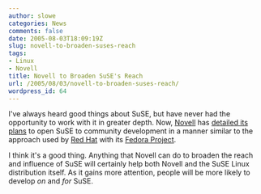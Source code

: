 ```yaml
---
author: slowe
categories: News
comments: false
date: 2005-08-03T18:09:19Z
slug: novell-to-broaden-suses-reach
tags:
- Linux
- Novell
title: Novell to Broaden SuSE's Reach
url: /2005/08/03/novell-to-broaden-suses-reach/
wordpress_id: 64
---
```


I've always heard good things about SuSE, but have never had the opportunity to work with it in greater depth. Now, [Novell](http://www.novell.com) has [detailed its plans](http://www.eweek.com/article2/0,1895,1843097,00.asp) to open SuSE to community development in a manner similar to the approach used by [Red Hat](http://www.redhat.com) with its [Fedora Project](http://www.fedora.redhat.com).

I think it's a good thing. Anything that Novell can do to broaden the reach and influence of SuSE will certainly help both Novell and the SuSE Linux distribution itself. As it gains more attention, people will be more likely to develop _on_ and _for_ SuSE.
